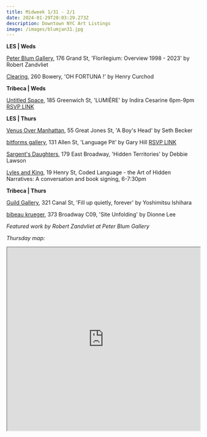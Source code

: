 ```yaml
---
title: Midweek 1/31 - 2/1
date: 2024-01-29T20:03:29.273Z
description: Downtown NYC Art Listings
image: /images/blumjan31.jpg
---
```

**L﻿ES | Weds**

[Peter Blum Gallery](https://www.peterblumgallery.com/exhibitions), 176 Grand St, 'Florilegium: Overview 1998 - 2023' by Robert Zandvliet

[C﻿learing](https://www.c-l-e-a-r-i-n-g.com/), 260 Bowery, 'OH FORTUNA !' by Henry Curchod 

**T﻿ribeca | Weds**

[Untitled Space](https://untitled-space.com/), 185 Greenwich St, 'LUMIÈRE' by Indira Cesarine 6pm-9pm [RSVP LINK](https://form.jotform.com/untitledspace/lumiere-makersplace-indiracesarine)

**L﻿ES | Thurs**

[Venus Over Manhattan](https://www.venusovermanhattan.com/exhibitions/seth-becker-a-boys-head), 55 Great Jones St, 'A Boy's Head' by Seth Becker

[bitforms gallery](https://bitforms.art/), 131 Allen St, 'Language Pit' by Gary Hill [RSVP LINK](https://partiful.com/e/4z4Z8a1EudWjGetXVtef)

[Sargent's Daughters](https://www.sargentsdaughters.com/debbie-lawson-hidden-territories), 179 East Broadway, 'Hidden Territories' by Debbie Lawson

[L﻿yles and King](https://www.instagram.com/lylesandking), 19 Henry St, Coded Language - the Art of Hidden Narratives: A conversation and book signing, 6-7:30pm

**T﻿ribeca | Thurs**

[Guild Gallery](https://rwguildgalleryny.com/blogs/upcoming/yoshimitsu-ishihara), 321 Canal St, 'Fill up quietly, forever' by Yoshimitsu Ishihara

[bibeau krueger](https://bibeaukrueger.com/Dionne-Lee-Site-Unfolding), 373 Broadway C09, 'Site Unfolding' by Dionne Lee

*F﻿eatured work by Robert Zandvliet at Peter Blum Gallery*

*T﻿hursday map:*

<iframe src="https://www.google.com/maps/d/u/1/embed?mid=1x6zhGaUqnutMaP3XpuIcgM6z1y3zKgc&ehbc=2E312F" width="100%" height="480"></iframe>